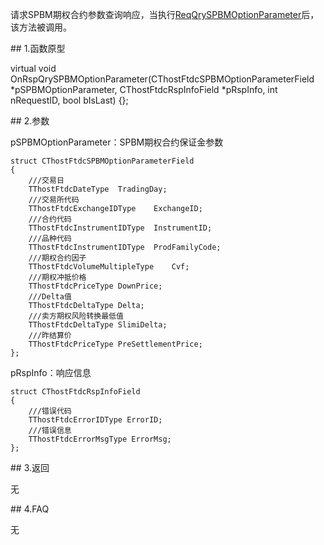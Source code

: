 <p>请求SPBM期权合约参数查询响应，当执行<a href="../../CTHOSTFTDCTRADERSPI/REQQRYSPBMOPTIONPARAMETER/">ReqQrySPBMOptionParameter</a>后，该方法被调用。</p>
<span class="anchor" id="82be569d-7f91-43c0-82e6-5f584bcb257b"></span>
## 1.函数原型
<p>virtual void OnRspQrySPBMOptionParameter(CThostFtdcSPBMOptionParameterField *pSPBMOptionParameter, CThostFtdcRspInfoField *pRspInfo, int nRequestID, bool bIsLast) {};</p>
<span class="anchor" id="a8fd4c7e-980b-4c30-be57-a68775a1a3ef"></span>
## 2.参数
<p>pSPBMOptionParameter：SPBM期权合约保证金参数</p>
<pre><code>struct CThostFtdcSPBMOptionParameterField
{
    ///交易日
    TThostFtdcDateType  TradingDay;
    ///交易所代码
    TThostFtdcExchangeIDType    ExchangeID;
    ///合约代码
    TThostFtdcInstrumentIDType  InstrumentID;
    ///品种代码
    TThostFtdcInstrumentIDType  ProdFamilyCode;
    ///期权合约因子
    TThostFtdcVolumeMultipleType    Cvf;
    ///期权冲抵价格
    TThostFtdcPriceType DownPrice;
    ///Delta值
    TThostFtdcDeltaType Delta;
    ///卖方期权风险转换最低值
    TThostFtdcDeltaType SlimiDelta;
    ///昨结算价
    TThostFtdcPriceType PreSettlementPrice;
};
</code></pre>
<p>pRspInfo：响应信息</p>
<pre><code>struct CThostFtdcRspInfoField
{
    ///错误代码
    TThostFtdcErrorIDType ErrorID;
    ///错误信息
    TThostFtdcErrorMsgType ErrorMsg;
};
</code></pre>
<span class="anchor" id="a5dc3eb9-7c89-45e4-add9-0f0b10067f6e"></span>
## 3.返回
<p>无</p>
<span class="anchor" id="3e8da808-1a70-4576-87fb-f08516bd8a2e"></span>
## 4.FAQ
<p>无</p>
